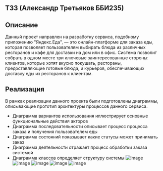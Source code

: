 ## ТЗ3 (Александр Третьяков ББИ235)

## Описание
Данный проект направлен на разработку сервиса, подобному приложению "Яндекс.Еда", — это онлайн-платформе для заказа еды, которая позволяет пользователям выбирать блюда из различных ресторанов и кафе для доставки на дом или в офис. Система позволит собрать в одном месте три ключевые заинтересованные стороны: клиентов, которые хотят вкусно покушать, рестораны, предоставляющие готовые блюда, и курьеров, обеспечивающих доставку еды из ресторанов к клиентам.

## Реализация
В рамках реализации данного проекта были подготовлены диаграммы, описывающие прототип архитектуры процессов данного сервиса.
- Диаграмма вариантов использования иллюстрирует основные функциональные действия акторов
- Диаграмма последовательности описывает процесс процесса заказа и получения пользователем еды
- Диаграмма состояний показывает какие статусы может принимать заказ
- Диаграмма деятельности отражает процесс обработки заказа системой
- Диаграмма классов определяет структуру системы 
![image](https://github.com/6mvge/TZ_3/assets/152098166/603aec23-9d61-4454-b1ed-064790971528)
![image](https://github.com/6mvge/TZ_3/assets/152098166/77c80388-c98b-4dfd-97fb-e49abd704440)
![image](https://github.com/6mvge/TZ_3/assets/152098166/1efc1c3a-06ea-4c9b-811c-8b408badc104)
![image](https://github.com/6mvge/TZ_3/assets/152098166/8f7524cc-8e0b-4137-91c6-8cf5bd40790a)
![image](https://github.com/6mvge/TZ_3/assets/152098166/68a90909-28a9-409c-9462-72c4b39464ae)
